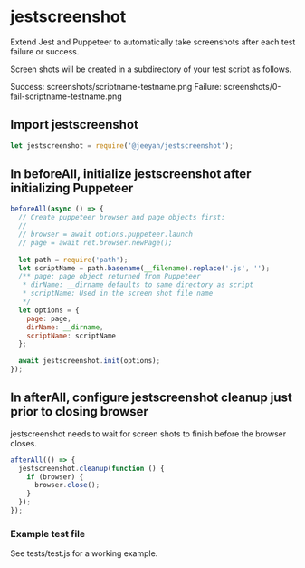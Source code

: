 # jestscreenshot
Extend Jest and Puppeteer to automatically take screenshots after each test failure or success.

Screen shots will be created in a subdirectory of your test script as follows.

Success: screenshots/scriptname-testname.png
Failure: screenshots/0-fail-scriptname-testname.png


## Import jestscreenshot
```javascript
let jestscreenshot = require('@jeeyah/jestscreenshot');
```

## In beforeAll, initialize jestscreenshot after initializing Puppeteer
```javascript
beforeAll(async () => {
  // Create puppeteer browser and page objects first:
  // 
  // browser = await options.puppeteer.launch
  // page = await ret.browser.newPage();
  
  let path = require('path');
  let scriptName = path.basename(__filename).replace('.js', '');
  /** page: page object returned from Puppeteer
   * dirName: __dirname defaults to same directory as script
   * scriptName: Used in the screen shot file name
   */
  let options = {
    page: page, 
    dirName: __dirname,
    scriptName: scriptName
  };
  
  await jestscreenshot.init(options);
});
```

## In afterAll, configure jestscreenshot cleanup just prior to closing browser
jestscreenshot needs to wait for screen shots to finish before the browser closes.
```javascript
afterAll(() => {
  jestscreenshot.cleanup(function () {
    if (browser) {
      browser.close();
    }
  });
});
```

### Example test file
See tests/test.js for a working example.